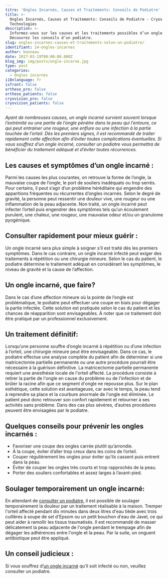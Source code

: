 ```yaml
---
titre: 'Ongles Incarnés, Causes et Traitements: Conseils de Podiatre'
title: >-
  Ongles Incarnés, Causes et Traitements: Conseils de Podiatre - Cryos
  Technologies
description: >-
  Informez-vous sur les causes et les traitements possibles d’un ongle incarné.
  Découvrez les conseils d’un podiatre.
slug: ongles-incarnes-causes-et-traitements-selon-un-podiatre/
identifiant: 14-ongles-incarnes
author: bonneau
date: 2017-03-19T00:00:00.000Z
blog_img: img/posts/ongle-incarne.jpg
type: post
categories:
  - Ongles incarnés
i18nlanguage: fr
isfront: false
orthese_pro: false
orthese_patients: false
cryovizion_pro: false
cryovizion_patients: false
---
```


*Ayant de nombreuses causes, un ongle incarné survient souvent lorsque l’extrémité ou une partie de l’ongle pénètre dans la peau qui l’entoure, ce qui peut entrainer une rougeur, une enflure ou une infection à la partie touchée de l’orteil. Dès les premiers signes, il est recommandé de traiter rapidement cette affection afin d’éviter toutes complications éventuelles. Si vous souffrez d’un ongle incarné, consulter un podiatre vous permettra de bénéficier du traitement adéquat et d’éviter toutes récurrences.*

## Les causes et symptômes d’un ongle incarné :

Parmi les causes les plus courantes, on retrouve la forme de l’ongle, la mauvaise coupe de l’ongle, le port de souliers inadéquats ou trop serrés. Pour certains, il peut s’agir d’un problème héréditaire qui engendre des apparitions fréquentes ou récurrentes d’ongles incarnés. Selon le degré de gravité, la personne peut ressentir une douleur vive, une rougeur ou une inflammation de la peau adjacente. Non traité, un ongle incarné peut infecter l’orteil puis engendrer des symptômes tels qu’un écoulement purulent, une chaleur, une rougeur, une mauvaise odeur et/ou un granulome pyogénique.

## Consulter rapidement pour mieux guérir :

Un ongle incarné sera plus simple à soigner s’il est traité dès les premiers symptômes. Dans le cas contraire, un ongle incarné infecté peut exiger des traitements à répétition ou une chirurgie mineure. Selon le cas du patient, le podiatre détermine le traitement adéquat en considérant les symptômes, le niveau de gravité et la cause de l’affection.

## Un ongle incarné, que faire?

Dans le cas d’une affection mineure où la pointe de l’ongle est problématique, le podiatre peut effectuer une coupe en biais pour dégager la partie infectée. Cette solution est pratiquée selon le cas du patient et les chances de réapparition sont envisageables. À noter que ce traitement doit être pratiqué par un professionnel exclusivement.

## Un traitement définitif:

Lorsqu’une personne souffre d’ongle incarné à répétition ou d’une infection à l’orteil, une chirurgie mineure peut être envisageable. Dans ce cas, le podiatre effectue une analyse complète du patient afin de déterminer si une matricectomie partielle permanente ou une autre procédure pourrait être nécessaire à la guérison définitive. La matricectomie partielle permanente requiert une anesthésie locale de l'orteil affecté. La procédure consiste à retirer la partie de l'ongle en cause du problème ou de l'infection et de brûler la racine afin que ce segment d'ongle ne repousse plus. Sur le plan esthétique, cette solution est avantageuse, car avec le temps, la peau tend à reprendre sa place et la courbure anormale de l'ongle est éliminée. Le patient peut donc retrouver son confort rapidement et retourner à ses activités sans problème. Dans des cas plus sévères, d’autres procédures peuvent être envisagées par le podiatre.

## Quelques conseils pour prévenir les ongles incarnés :

- Favoriser une coupe des ongles carrée plutôt qu’arrondie.
- À la coupe, éviter d’aller trop creux dans les coins de l’orteil.
- Couper régulièrement les ongles pour éviter qu’ils cassent puis entrent dans la peau.
- Éviter de couper les ongles très courts et trop rapprochés de la peau.
- Porter des souliers confortables et assez larges à l’avant-pied.

## Soulager temporairement un ongle incarné:

En attendant de [consulter un podiatre](http://www.cryos.com/trouver-une-clinique/), il est possible de soulager temporairement la douleur par un traitement réalisable à la maison. Tremper l'orteil affecté pendant dix minutes dans deux litres d'eau tiède avec trois cuillères à soupe de sel d'Epsom ou un petit bouchon d'eau de Javel, ce qui peut aider à ramollir les tissus traumatisés. Il est recommandé de masser délicatement la peau adjacente de l'ongle pendant le trempage afin de dégager les adhérences entre l'ongle et la peau. Par la suite, un onguent antibiotique peut être appliqué.

## Un conseil judicieux :

Si vous souffrez d’[un ongle incarné](http://www.cryos.com/categories/ongles-incarnes/) qu’il soit infecté ou non, veuillez consulter un podiatre.
